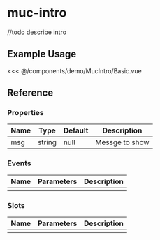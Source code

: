 <script setup>
import Basic from './demo/MucIntro/Basic.vue'
</script>

# muc-intro

//todo describe intro

## Example Usage

<DemoContainer>
  <Basic/>
</DemoContainer>

<<< @/components/demo/MucIntro/Basic.vue

## Reference

### Properties

| Name | Type   | Default | Description    |
| ---- | ------ | ------- | -------------- |
| msg  | string | null    | Messge to show |

### Events

| Name | Parameters | Description |
| ---- | ---------- | ----------- |
|      |            |             |

### Slots

| Name | Parameters | Description |
| ---- | ---------- | ----------- |
|      |            |             |
